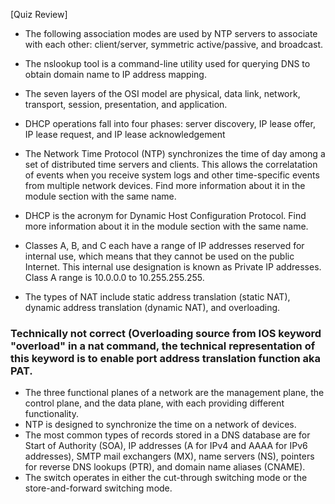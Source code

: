

[Quiz Review]

  - The following association modes are used by NTP servers to associate with each other: client/server, symmetric active/passive, and broadcast.

- The nslookup tool is a command-line utility used for querying DNS to obtain domain name to IP address mapping.
- The seven layers of the OSI model are physical, data link, network, transport, session, presentation, and application.
- DHCP operations fall into four phases: server discovery, IP lease offer, IP lease request, and IP lease acknowledgement
- The Network Time Protocol (NTP) synchronizes the time of day among a set of distributed time servers and clients. This allows the correlatation of events when you receive system logs and other time-specific events from multiple network devices. Find more information about it in the module section with the same name.
- DHCP is the acronym for Dynamic Host Configuration Protocol. Find more information about it in the module section with the same name.
- Classes A, B, and C each have a range of IP addresses reserved for internal use, which means that they cannot be used on the public Internet. This internal use designation is known as Private IP addresses. Class A range is 10.0.0.0 to 10.255.255.255.
- The types of NAT include static address translation (static NAT), dynamic address translation (dynamic NAT), and overloading. 
### Technically not correct (Overloading source from IOS keyword "overload" in a nat command, the technical representation of this keyword is to enable port address translation function aka PAT.
- The three functional planes of a network are the management plane, the control plane, and the data plane, with each providing different functionality.
- NTP is designed to synchronize the time on a network of devices.
- The most common types of records stored in a DNS database are for Start of Authority (SOA), IP addresses (A for IPv4 and AAAA for IPv6 addresses), SMTP mail exchangers (MX), name servers (NS), pointers for reverse DNS lookups (PTR), and domain name aliases (CNAME).
- The switch operates in either the cut-through switching mode or the store-and-forward switching mode.
